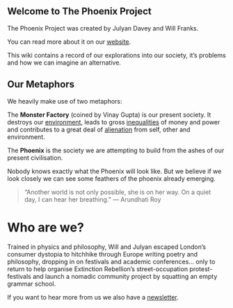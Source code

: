 ## Welcome to The Phoenix Project

The Phoenix Project was created by Julyan Davey and Will Franks. 

You can read more about it on our [website][1].

This wiki contains a record of our explorations into our society, it’s problems and how we can imagine an alternative.

## Our Metaphors
We heavily make use of two metaphors:

The **Monster Factory** (coined by Vinay Gupta) is our present society. It destroys our [environment][2], leads to gross [inequalities][3] of money and power and contributes to a great deal of [alienation][4] from self, other and environment. 

The **Phoenix** is the society we are attempting to build from the ashes of our present civilisation. 

Nobody knows exactly what the Phoenix will look like. But we believe if we look closely we can see some feathers of the phoenix already emerging. 

> “Another world is not only possible, she is on her way. On a quiet day, I can hear her breathing.” ― Arundhati Roy

# Who are we?
Trained in physics and philosophy, Will and Julyan escaped London’s consumer dystopia to hitchhike through Europe writing poetry and philosophy, dropping in on festivals and academic conferences… only to return to help organise Extinction Rebellion’s street-occupation protest-festivals and launch a nomadic community project by squatting an empty grammar school.

If you want to hear more from us we also have a [newsletter][5].

[1]:	https://thephoenixproject.site
[2]:	Environment.md
[3]:	Inequality.md
[4]:	Alienation.md
[5]:	https://thephoenixproject.substack.com